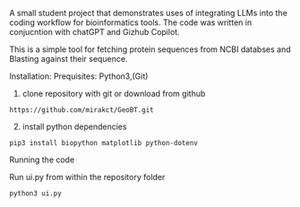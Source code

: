 

A small student project that demonstrates uses of integrating LLMs into the coding workflow for bioinformatics tools. 
The code was written in conjucntion with chatGPT and Gizhub Copilot.

This is a simple tool for fetching protein sequences from NCBI databses and Blasting against their sequence.

Installation:
Prequisites: Python3,(Git)
1. clone repository with git or download from github
```
https://github.com/mirakct/GeoBT.git
```

2. install python dependencies
```
pip3 install biopython matplotlib python-dotenv
```


Running the code

Run ui.py from within the repository folder

```
python3 ui.py
```
